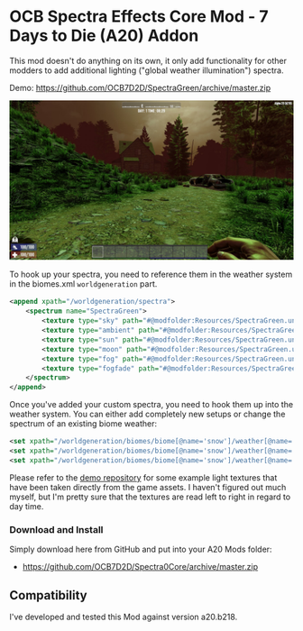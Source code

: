 # OCB Spectra Effects Core Mod - 7 Days to Die (A20) Addon

This mod doesn't do anything on its own, it only add
functionality for other modders to add additional lighting
("global weather illumination") spectra.

Demo: https://github.com/OCB7D2D/SpectraGreen/archive/master.zip

![Green Weather](Screens/green-weather.jpg)

To hook up your spectra, you need to reference them in the
weather system in the biomes.xml `worldgeneration` part.

```xml
<append xpath="/worldgeneration/spectra">
	<spectrum name="SpectraGreen">
		<texture type="sky" path="#@modfolder:Resources/SpectraGreen.unity3d?sky"/>
		<texture type="ambient" path="#@modfolder:Resources/SpectraGreen.unity3d?ambient"/>
		<texture type="sun" path="#@modfolder:Resources/SpectraGreen.unity3d?sun"/>
		<texture type="moon" path="#@modfolder:Resources/SpectraGreen.unity3d?moon"/>
		<texture type="fog" path="#@modfolder:Resources/SpectraGreen.unity3d?fog"/>
		<texture type="fogfade" path="#@modfolder:Resources/SpectraGreen.unity3d?fogfade"/>
	</spectrum>
</append>
```

Once you've added your custom spectra, you need to hook them up
into the weather system. You can either add completely new setups
or change the spectrum of an existing biome weather:

```xml
<set xpath="/worldgeneration/biomes/biome[@name='snow']/weather[@name='fog']/spectrum/@name">SpectraGreen</set>
<set xpath="/worldgeneration/biomes/biome[@name='snow']/weather[@name='snow']/spectrum/@name">SpectraGreen</set>
<set xpath="/worldgeneration/biomes/biome[@name='snow']/weather[@name='storm']/spectrum/@name">SpectraGreen</set>
```

Please refer to the [demo repository][1] for some example light
textures that have been taken directly from the game assets. I
haven't figured out much myself, but I'm pretty sure that the
textures are read left to right in regard to day time.

### Download and Install

Simply download here from GitHub and put into your A20 Mods folder:

- https://github.com/OCB7D2D/Spectra0Core/archive/master.zip

## Compatibility

I've developed and tested this Mod against version a20.b218.

[1]: https://github.com/OCB7D2D/Spectra0Core
